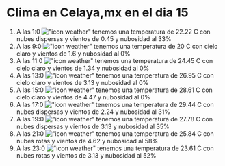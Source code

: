 # Clima en Celaya,mx en el dia 15

1. A las 1:0 !["icon weather"](http://openweathermap.org/img/w/03n.png) tenemos una temperatura de 22.22 C con nubes dispersas y  vientos de 0.45 y nubosidad al 33%
1. A las 9:0 !["icon weather"](http://openweathermap.org/img/w/01d.png) tenemos una temperatura de 20 C con cielo claro y  vientos de 1.6 y nubosidad al 0%
1. A las 11:0 !["icon weather"](http://openweathermap.org/img/w/01d.png) tenemos una temperatura de 24.45 C con cielo claro y  vientos de 1.34 y nubosidad al 0%
1. A las 13:0 !["icon weather"](http://openweathermap.org/img/w/01d.png) tenemos una temperatura de 26.95 C con cielo claro y  vientos de 3.13 y nubosidad al 0%
1. A las 15:0 !["icon weather"](http://openweathermap.org/img/w/01d.png) tenemos una temperatura de 28.61 C con cielo claro y  vientos de 4.47 y nubosidad al 0%
1. A las 17:0 !["icon weather"](http://openweathermap.org/img/w/03d.png) tenemos una temperatura de 29.44 C con nubes dispersas y  vientos de 2.24 y nubosidad al 31%
1. A las 19:0 !["icon weather"](http://openweathermap.org/img/w/03d.png) tenemos una temperatura de 27.78 C con nubes dispersas y  vientos de 3.13 y nubosidad al 35%
1. A las 21:0 !["icon weather"](http://openweathermap.org/img/w/04n.png) tenemos una temperatura de 25.84 C con nubes rotas y  vientos de 4.62 y nubosidad al 58%
1. A las 23:0 !["icon weather"](http://openweathermap.org/img/w/04n.png) tenemos una temperatura de 23.61 C con nubes rotas y  vientos de 3.13 y nubosidad al 52%
